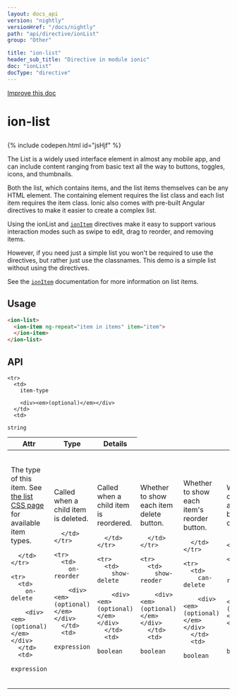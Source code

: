 ```yaml
---
layout: docs_api
version: "nightly"
versionHref: "/docs/nightly"
path: "api/directive/ionList"
group: "Other"

title: "ion-list"
header_sub_title: "Directive in module ionic"
doc: "ionList"
docType: "directive"
---
```


<div class="improve-docs">
  <a href='http://github.com/driftyco/ionic/edit/master/js/ext/angular/src/directive/ionicList.js#L138'>
    Improve this doc
  </a>
</div>




<h1 class="api-title">

  ion-list



</h1>


{% include codepen.html id="jsHjf" %}




The List is a widely used interface element in almost any mobile app,
and can include content ranging from basic text all the way to buttons,
toggles, icons, and thumbnails.

Both the list, which contains items, and the list items themselves can be
any HTML element. The containing element requires the list class and each
list item requires the item class. Ionic also comes with pre-built Angular
directives to make it easier to create a complex list.

Using the ionList and <a href="/docs/nightly/api/directive/ionItem"><code>ionItem</code></a> directives
make it easy to support various interaction modes such as swipe to edit,
drag to reorder, and removing items.

However, if you need just a simple list you won't be required to use the
directives, but rather just use the classnames.
This demo is a simple list without using the directives.

See the <a href="/docs/nightly/api/directive/ionItem"><code>ionItem</code></a> documentation for more information on list items.








  
<h2 id="usage">Usage</h2>
  
```html
<ion-list>
  <ion-item ng-repeat="item in items" item="item">
  </ion-item>
</ion-list>
```
  
  
<h2 id="api" style="clear:both;">API</h2>

<table class="table" style="margin:0;">
  <thead>
    <tr>
      <th>Attr</th>
      <th>Type</th>
      <th>Details</th>
    </tr>
  </thead>
  <tbody>
    
    <tr>
      <td>
        item-type
        
        <div><em>(optional)</em></div>
      </td>
      <td>
        
  <code>string</code>
      </td>
      <td>
        <p>The type of this item.  See <a href="/docs/components/#list">the list CSS page</a> for available item types.</p>

        
      </td>
    </tr>
    
    <tr>
      <td>
        on-delete
        
        <div><em>(optional)</em></div>
      </td>
      <td>
        
  <code>expression</code>
      </td>
      <td>
        <p>Called when a child item is deleted.</p>

        
      </td>
    </tr>
    
    <tr>
      <td>
        on-reorder
        
        <div><em>(optional)</em></div>
      </td>
      <td>
        
  <code>expression</code>
      </td>
      <td>
        <p>Called when a child item is reordered.</p>

        
      </td>
    </tr>
    
    <tr>
      <td>
        show-delete
        
        <div><em>(optional)</em></div>
      </td>
      <td>
        
  <code>boolean</code>
      </td>
      <td>
        <p>Whether to show each item delete button.</p>

        
      </td>
    </tr>
    
    <tr>
      <td>
        show-reoder
        
        <div><em>(optional)</em></div>
      </td>
      <td>
        
  <code>boolean</code>
      </td>
      <td>
        <p>Whether to show each item&#39;s reorder button.</p>

        
      </td>
    </tr>
    
    <tr>
      <td>
        can-delete
        
        <div><em>(optional)</em></div>
      </td>
      <td>
        
  <code>boolean</code>
      </td>
      <td>
        <p>Whether child items are able to be deleted or not.</p>

        
      </td>
    </tr>
    
    <tr>
      <td>
        can-reorder
        
        <div><em>(optional)</em></div>
      </td>
      <td>
        
  <code>boolean</code>
      </td>
      <td>
        <p>Whether child items can be reordered or not.</p>

        
      </td>
    </tr>
    
    <tr>
      <td>
        can-swipe
        
        <div><em>(optional)</em></div>
      </td>
      <td>
        
  <code>boolean</code>
      </td>
      <td>
        <p>Whether child items can be swiped to reveal option buttons.</p>

        
      </td>
    </tr>
    
    <tr>
      <td>
        delete-icon
        
        <div><em>(optional)</em></div>
      </td>
      <td>
        
  <code>string</code>
      </td>
      <td>
        <p>The class name of the icon to show on child items while deleting.  Defaults to <code>ion-minus-circled</code>.</p>

        
      </td>
    </tr>
    
    <tr>
      <td>
        reorder-icon
        
        <div><em>(optional)</em></div>
      </td>
      <td>
        
  <code>string</code>
      </td>
      <td>
        <p>The class name to show on child items while reordering. Defaults to <code>ion-navicon</code>.</p>

        
      </td>
    </tr>
    
    <tr>
      <td>
        animation
        
        <div><em>(optional)</em></div>
      </td>
      <td>
        
  <code>string</code>
      </td>
      <td>
        <p>An animation class to apply to the list for animating when child items enter or exit the list.</p>

        
      </td>
    </tr>
    
  </tbody>
</table>

  

  





